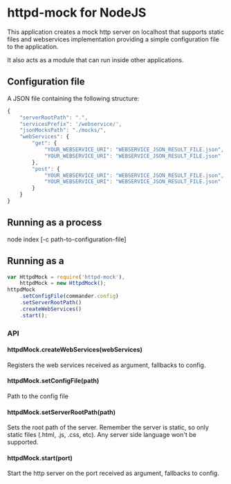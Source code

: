 # httpd-mock for NodeJS

This application creates a mock http server on localhost that supports static
files and webservices implementation providing a simple configuration file to
the application.

It also acts as a module that can run inside other applications.

## Configuration file
A JSON file containing the following structure:
```js
{
    "serverRootPath": ".",
    "servicesPrefix": '/webservice/',
    "jsonMocksPath": "./mocks/",
    "webServices": {
        "get": {
            "YOUR_WEBSERVICE_URI": "WEBSERVICE_JSON_RESULT_FILE.json",
            "YOUR_WEBSERVICE_URI": "WEBSERVICE_JSON_RESULT_FILE.json"
        },
        "post": {
			"YOUR_WEBSERVICE_URI": "WEBSERVICE_JSON_RESULT_FILE.json",
            "YOUR_WEBSERVICE_URI": "WEBSERVICE_JSON_RESULT_FILE.json"
		}
	}
}
```

## Running as a process
node index [-c path-to-configuration-file]

## Running as a 
```js
var HttpdMock = require('httpd-mock'),
    httpdMock = new HttpdMock();
httpdMock
    .setConfigFile(commander.config)
    .setServerRootPath()
    .createWebServices()
    .start();
```

### API
#### httpdMock.createWebServices(webServices)
Registers the web services received as argument, fallbacks to config.

#### httpdMock.setConfigFile(path)
Path to the config file

#### httpdMock.setServerRootPath(path)
Sets the root path of the server. Remember the server is static, so only static
files (.html, .js, .css, etc). Any server side language won't be supported.

#### httpdMock.start(port)
Start the http server on the port received as argument, fallbacks to config.